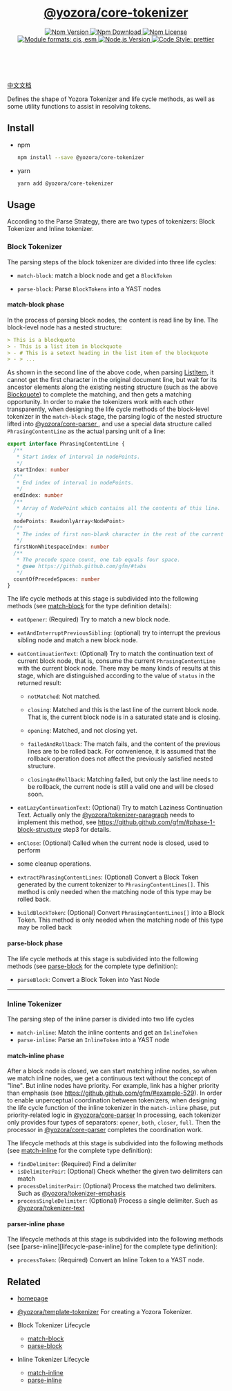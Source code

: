 <header>
  <h1 align="center">
    <a href="https://github.com/yozorajs/yozora/tree/v2.3.8/packages/core-tokenizer#readme">@yozora/core-tokenizer</a>
  </h1>
  <div align="center">
    <a href="https://www.npmjs.com/package/@yozora/core-tokenizer">
      <img
        alt="Npm Version"
        src="https://img.shields.io/npm/v/@yozora/core-tokenizer.svg"
      />
    </a>
    <a href="https://www.npmjs.com/package/@yozora/core-tokenizer">
      <img
        alt="Npm Download"
        src="https://img.shields.io/npm/dm/@yozora/core-tokenizer.svg"
      />
    </a>
    <a href="https://www.npmjs.com/package/@yozora/core-tokenizer">
      <img
        alt="Npm License"
        src="https://img.shields.io/npm/l/@yozora/core-tokenizer.svg"
      />
    </a>
    <a href="#install">
      <img
        alt="Module formats: cjs, esm"
        src="https://img.shields.io/badge/module_formats-cjs%2C%20esm-green.svg"
      />
    </a>
    <a href="https://github.com/nodejs/node">
      <img
        alt="Node.js Version"
        src="https://img.shields.io/node/v/@yozora/core-tokenizer"
      />
    </a>
    <a href="https://github.com/prettier/prettier">
      <img
        alt="Code Style: prettier"
        src="https://img.shields.io/badge/code_style-prettier-ff69b4.svg?style=flat-square"
      />
    </a>
  </div>
</header>
<br/>

[中文文档][homepage-zh]

Defines the shape of Yozora Tokenizer and life cycle methods, as well as some utility functions to
assist in resolving tokens.

## Install

- npm

  ```bash
  npm install --save @yozora/core-tokenizer
  ```

- yarn

  ```bash
  yarn add @yozora/core-tokenizer
  ```

## Usage

According to the Parse Strategy, there are two types of tokenizers: Block Tokenizer and Inline
tokenizer.

### Block Tokenizer

The parsing steps of the block tokenizer are divided into three life cycles:

- `match-block`: match a block node and get a `BlockToken`

- `parse-block`: Parse `BlockTokens` into a YAST nodes

#### match-block phase

In the process of parsing block nodes, the content is read line by line. The block-level node has a
nested structure:

```markdown {2}
> This is a blockquote
> - This is a list item in blockquote
> - # This is a setext heading in the list item of the blockquote
> - > ...
```

As shown in the second line of the above code, when parsing [ListItem][@yozora/tokenizer-list], it
cannot get the first character in the original document line, but wait for its ancestor elements
along the existing nesting structure (such as the above [Blockquote][@yozora/tokenizer-blockquote])
to complete the matching, and then gets a matching opportunity. In order to make the tokenizers work
with each other transparently, when designing the life cycle methods of the block-level tokenizer in
the `match-block` stage, the parsing logic of the nested structure lifted into [@yozora/core-parser
][], and use a special data structure called `PhrasingContentLine` as the actual parsing unit of a line:

```typescript
export interface PhrasingContentLine {
  /**
   * Start index of interval in nodePoints.
   */
  startIndex: number
  /**
   * End index of interval in nodePoints.
   */
  endIndex: number
  /**
   * Array of NodePoint which contains all the contents of this line.
   */
  nodePoints: ReadonlyArray<NodePoint>
  /**
   * The index of first non-blank character in the rest of the current line
   */
  firstNonWhitespaceIndex: number
  /**
   * The precede space count, one tab equals four space.
   * @see https://github.github.com/gfm/#tabs
   */
  countOfPrecedeSpaces: number
}
```

The life cycle methods at this stage is subdivided into the following methods (see
[match-block][lifecycle-match-block] for the type definition details):

- `eatOpener`: (Required) Try to match a new block node.

- `eatAndInterruptPreviousSibling`: (optional) try to interrupt the previous sibling node and match
  a new block node.

- `eatContinuationText`: (Optional) Try to match the continuation text of current block node, that
  is, consume the current `PhrasingContentLine` with the current block node. There may be many kinds
  of results at this stage, which are distinguished according to the value of `status` in the
  returned result:

  - `notMatched`: Not matched.

  - `closing`: Matched and this is the last line of the current block node. That is, the current
    block node is in a saturated state and is closing.

  - `opening`: Matched, and not closing yet.

  - `failedAndRollback`: The match fails, and the content of the previous lines are to be rolled
    back. For convenience, it is assumed that the rollback operation does not affect the previously
    satisfied nested structure.

  - `closingAndRollback`: Matching failed, but only the last line needs to be rollback, the current
    node is still a valid one and will be closed soon.

- `eatLazyContinuationText`: (Optional) Try to match Laziness Continuation Text. Actually only the
  [@yozora/tokenizer-paragraph][] needs to implement this method, see
  https://github.github.com/gfm/#phase-1-block-structure step3 for details.

- `onClose`: (Optional) Called when the current node is closed, used to perform
- some cleanup operations.

- `extractPhrasingContentLines`: (Optional) Convert a Block Token generated by the current tokenizer
  to `PhrasingContentLines[]`. This method is only needed when the matching node of this type may be
  rolled back.

- `buildBlockToken`: (Optional) Convert `PhrasingContentLines[]` into a Block Token. This method is
  only needed when the matching node of this type may be rolled back

#### parse-block phase

The life cycle methods at this stage is subdivided into the following methods (see
[parse-block][lifecycle-parse-block] for the complete type definition):

- `parseBlock`: Convert a Block Token into Yast Node

---

### Inline Tokenizer

The parsing step of the inline parser is divided into two life cycles

- `match-inline`: Match the inline contents and get an `InlineToken`
- `parse-inline`: Parse an `InlineToken` into a YAST node

#### match-inline phase

After a block node is closed, we can start matching inline nodes, so when we match inline nodes, we
get a continuous text without the concept of "line". But inline nodes have priority. For example,
link has a higher priority than emphasis (see https://github.github.com/gfm/#example-529). In order
to enable unperceptual coordination between tokenizers, when designing the life cycle function of
the inline tokenizer in the `match-inline` phase, put priority-related logic in
[@yozora/core-parser][] In processing, each tokenizer only provides four types of separators:
`opener`, `both`, `closer`, `full`. Then the processor in [@yozora/core-parser][] completes the
coordination work.

The lifecycle methods at this stage is subdivided into the following methods (see
[match-inline][lifecycle-match-inline] for the complete type definition):

- `findDelimiter`: (Required) Find a delimiter
- `isDelimiterPair`: (Optional) Check whether the given two delimiters can match
- `processDelimiterPair`: (Optional) Process the matched two delimiters. Such as
  [@yozora/tokenizer-emphasis][]
- `processSingleDelimiter`: (Optional) Process a single delimiter. Such as
  [@yozora/tokenizer-text][]

#### parser-inline phase

The lifecycle methods at this stage is subdivided into the following methods (see
[parse-inline][lifecycle-pase-inline] for the complete type definition):

- `processToken`: (Required) Convert an Inline Token to a YAST node.

## Related

- [homepage][]

- [@yozora/template-tokenizer][] For creating a Yozora Tokenizer.

- Block Tokenizer Lifecycle

  - [match-block][lifecycle-match-block]
  - [parse-block][lifecycle-parse-block]

- Inline Tokenizer Lifecycle
  - [match-inline][lifecycle-match-inline]
  - [parse-inline][lifecycle-parse-inline]

[homepage]: https://github.com/yozorajs/yozora/tree/v2.3.8/packages/core-tokenizer#readme
[homepage-zh]: https://github.com/yozorajs/yozora/tree/v2.3.8/packages/core-tokenizer/README-zh.md
[lifecycle-match-block]:
  https://github.com/yozorajs/yozora/blob/main/packages/core-tokenizer/src/types/lifecycle/match-block.ts
[lifecycle-match-inline]:
  https://github.com/yozorajs/yozora/blob/main/packages/core-tokenizer/src/types/lifecycle/match-inline.ts
[lifecycle-parse-block]:
  https://github.com/yozorajs/yozora/blob/main/packages/core-tokenizer/src/types/lifecycle/parse-block.ts
[lifecycle-parse-inline]:
  https://github.com/yozorajs/yozora/blob/main/packages/core-tokenizer/src/types/lifecycle/parse-inline.ts
[@yozora/core-parser]: https://www.npmjs.com/package/@yozora/core-parser
[@yozora/template-tokenizer]: https://www.npmjs.com/package/@yozora/template-tokenizer
[@yozora/tokenizer-blockquote]: https://www.npmjs.com/package/@yozora/tokenizer-blockquote
[@yozora/tokenizer-emphasis]: https://www.npmjs.com/package/@yozora/tokenizer-emphasis
[@yozora/tokenizer-list]: https://www.npmjs.com/package/@yozora/tokenizer-list
[@yozora/tokenizer-paragraph]: https://www.npmjs.com/package/@yozora/tokenizer-paragraph
[@yozora/tokenizer-text]: https://www.npmjs.com/package/@yozora/tokenizer-text
